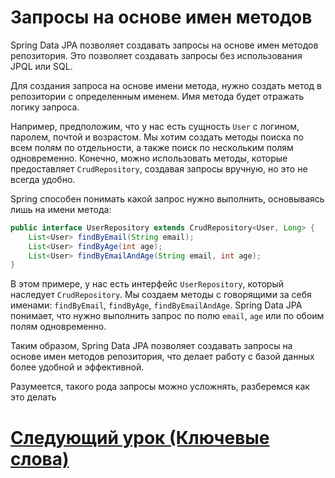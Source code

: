 # Запросы на основе имен методов

Spring Data JPA позволяет создавать запросы на основе имен методов репозитория. Это позволяет создавать запросы без использования JPQL или SQL.

Для создания запроса на основе имени метода, нужно создать метод в репозитории с определенным именем. Имя метода будет отражать логику запроса.

Например, предположим, что у нас есть сущность `User` с логином, паролем, почтой и возрастом. Мы хотим создать методы поиска по всем полям по отдельности,
а также поиск по нескольким полям одновременно. Конечно, можно использовать методы, которые предоставляет `CrudRepository`, создавая запросы вручную, но это не всегда удобно.

Spring способен понимать какой запрос нужно выполнить, основываясь лишь на имени метода:

```java
public interface UserRepository extends CrudRepository<User, Long> {
    List<User> findByEmail(String email);
    List<User> findByAge(int age);
    List<User> findByEmailAndAge(String email, int age);
}
```

В этом примере, у нас есть интерфейс `UserRepository`, который наследует `CrudRepository`. Мы создаем методы с говорящими за себя
именами: `findByEmail`, `findByAge`, `findByEmailAndAge`. Spring Data JPA понимает, что нужно выполнить запрос по полю `email`, `age` или по обоим полям одновременно.

Таким образом, Spring Data JPA позволяет создавать запросы на основе имен методов репозитория, что делает работу с базой данных более удобной и эффективной.

Разумеется, такого рода запросы можно усложнять, разберемся как это делать

# **[Следующий урок (Ключевые слова)](query-keywords.md)**